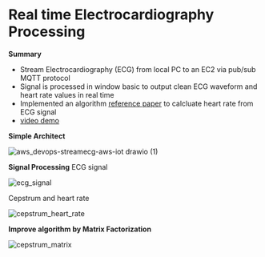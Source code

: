 # Real time Electrocardiography Processing 

**Summary**

- Stream Electrocardiography (ECG) from local PC to an EC2 via pub/sub MQTT protocol
- Signal is processed in window basic to output clean ECG waveform and heart rate values in real time 
- Implemented an algorithm [reference paper](http://cinc.mit.edu/archives/2011/pdf/0625.pdf) to calcluate heart rate from ECG signal 
- [video demo](https://haitran-swincoffee-demo.s3.ap-southeast-1.amazonaws.com/ECG_STREAMING_PROCESSING.mp4)

**Simple Architect**

![aws_devops-streamecg-aws-iot drawio (1)](https://user-images.githubusercontent.com/20411077/159947933-457064d4-845a-499a-b5a8-1ce2ca2e4544.png)



**Signal Processing**
ECG signal 

![ecg_signal](https://user-images.githubusercontent.com/20411077/159957097-943c8568-a9b7-4fed-adbf-05e018096a15.png)

Cepstrum and heart rate 

![cepstrum_heart_rate](https://user-images.githubusercontent.com/20411077/159957148-a73b328b-e9b1-45a4-a50a-bc8aa8579d63.png)

**Improve algorithm by Matrix Factorization**

![cepstrum_matrix](https://user-images.githubusercontent.com/20411077/159957311-d04bfed6-3e1a-4f67-b4f2-ff68feae6661.png)
